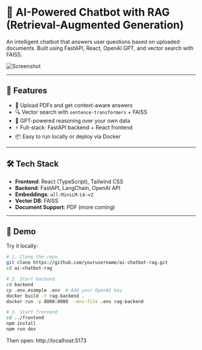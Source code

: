 # 🤖 AI-Powered Chatbot with RAG (Retrieval-Augmented Generation)

An intelligent chatbot that answers user questions based on uploaded documents. Built using FastAPI, React, OpenAI GPT, and vector search with FAISS.

![Screenshot](./assets/chatbot-demo.png)

---

## 🚀 Features

- 📄 Upload PDFs and get context-aware answers
- 🔍 Vector search with `sentence-transformers` + FAISS
- 🧠 GPT-powered reasoning over your own data
- ⚡ Full-stack: FastAPI backend + React frontend
- 📦 Easy to run locally or deploy via Docker

---

## 🛠️ Tech Stack

- **Frontend**: React (TypeScript), Tailwind CSS
- **Backend**: FastAPI, LangChain, OpenAI API
- **Embeddings**: `all-MiniLM-L6-v2`
- **Vector DB**: FAISS
- **Document Support**: PDF (more coming)

---

## 🧪 Demo

Try it locally:

```bash
# 1. Clone the repo
git clone https://github.com/yourusername/ai-chatbot-rag.git
cd ai-chatbot-rag

# 2. Start backend
cd backend
cp .env.example .env  # Add your OpenAI key
docker build -t rag-backend .
docker run -p 8000:8000 --env-file .env rag-backend

# 3. Start frontend
cd ../frontend
npm install
npm run dev
```

Then open: http://localhost:5173
